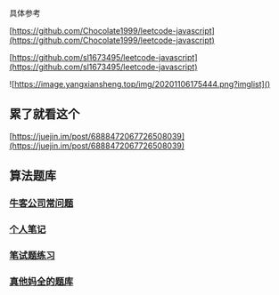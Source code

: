 具体参考 

[https://github.com/Chocolate1999/leetcode-javascript](https://github.com/Chocolate1999/leetcode-javascript)

[https://github.com/sl1673495/leetcode-javascript](https://github.com/sl1673495/leetcode-javascript)


![https://image.yangxiansheng.top/img/20201106175444.png?imglist]()
## 累了就看这个
[https://juejin.im/post/6888472067726508039](https://juejin.im/post/6888472067726508039)

## 算法题库

### [牛客公司常问题](https://www.nowcoder.com/ta/job-code-high-week)

### [个人笔记](https://leetcode-cn.com/notes/)

### [笔试题练习](https://juejin.im/post/6844903936189530120#heading-39)

###  [真他妈全的题库](https://juejin.im/post/6844904175562653710#heading-0)
